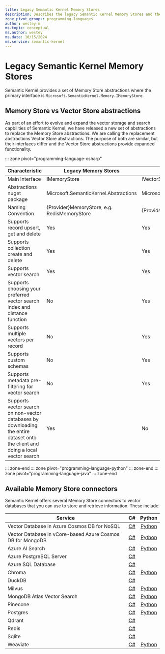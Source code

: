 ```yaml
---
title: Legacy Semantic Kernel Memory Stores
description: Describes the legacy Semantic Kernel Memory Stores and the benefits of moving to Vector Stores
zone_pivot_groups: programming-languages
author: westey-m
ms.topic: conceptual
ms.author: westey
ms.date: 10/15/2024
ms.service: semantic-kernel
---
```

# Legacy Semantic Kernel Memory Stores

Semantic Kernel provides a set of Memory Store abstractions where the primary interface is `Microsoft.SemanticKernel.Memory.IMemoryStore`.

## Memory Store vs Vector Store abstractions

As part of an effort to evolve and expand the vector storage and search capbilities of Semantic Kernel, we have released a new set of abstractions to replace the Memory Store abstractions.
We are calling the replacement abstractions Vector Store abstractions.
The purpose of both are similar, but their interfaces differ and the Vector Store abstractions provide expanded functionality.

::: zone pivot="programming-language-csharp"

|Characteristic|Legacy Memory Stores|Vector Stores|
|-|-|-|
|Main Interface|IMemoryStore|IVectorStore|
|Abstractions nuget package|Microsoft.SemanticKernel.Abstractions|Microsoft.Extensions.VectorData.Abstractions|
|Naming Convention|{Provider}MemoryStore, e.g. RedisMemoryStore|{Provider}VectorStore, e.g. RedisVectorStore|
|Supports record upsert, get and delete|Yes|Yes|
|Supports collection create and delete|Yes|Yes|
|Supports vector search|Yes|Yes|
|Supports choosing your preferred vector search index and distance function|No|Yes|
|Supports multiple vectors per record|No|Yes|
|Supports custom schemas|No|Yes|
|Supports metadata pre-filtering for vector search|No|Yes|
|Supports vector search on non-vector databases by downloading the entire dataset onto the client and doing a local vector search|Yes|No|

::: zone-end
::: zone pivot="programming-language-python"
::: zone-end
::: zone pivot="programming-language-java"
::: zone-end

## Available Memory Store connectors

Semantic Kernel offers several Memory Store connectors to vector databases that you can use to store and retrieve information. These include:

| Service                  | C# | Python |
|--------------------------|:----:|:------:|
| Vector Database in Azure Cosmos DB for NoSQL | [C#](https://github.com/microsoft/semantic-kernel/tree/main/dotnet/src/Connectors/Connectors.Memory.AzureCosmosDBNoSQL) | [Python](https://github.com/microsoft/semantic-kernel/tree/main/python/semantic_kernel/connectors/memory/azure_cosmosdb_no_sql)
| Vector Database in vCore-based Azure Cosmos DB for MongoDB | [C#](https://github.com/microsoft/semantic-kernel/tree/main/dotnet/src/Connectors/Connectors.Memory.AzureCosmosDBMongoDB) | [Python](https://github.com/microsoft/semantic-kernel/tree/main/python/semantic_kernel/connectors/memory/azure_cosmosdb) |
| Azure AI Search   | [C#](https://github.com/microsoft/semantic-kernel/tree/main/dotnet/src/Connectors/Connectors.Memory.AzureAISearch) | [Python](https://github.com/microsoft/semantic-kernel/tree/main/python/semantic_kernel/connectors/memory/azure_cognitive_search) |
| Azure PostgreSQL Server  | [C#](https://github.com/microsoft/semantic-kernel/tree/main/dotnet/src/Connectors/Connectors.Memory.Postgres) |
| Azure SQL Database       | [C#](https://github.com/kbeaugrand/SemanticKernel.Connectors.Memory.SqlServer) |
| Chroma                   | [C#](https://github.com/microsoft/semantic-kernel/tree/main/dotnet/src/Connectors/Connectors.Memory.Chroma) | [Python](https://github.com/microsoft/semantic-kernel/tree/main/python/semantic_kernel/connectors/memory/chroma) |
| DuckDB                   | [C#](https://github.com/microsoft/semantic-kernel/tree/main/dotnet/src/Connectors/Connectors.Memory.DuckDB) |  |
| Milvus                   | [C#](https://github.com/microsoft/semantic-kernel/tree/main/dotnet/src/Connectors/Connectors.Memory.Milvus) | [Python](https://github.com/microsoft/semantic-kernel/tree/main/python/semantic_kernel/connectors/memory/milvus) |
| MongoDB Atlas Vector Search | [C#](https://github.com/microsoft/semantic-kernel/tree/main/dotnet/src/Connectors/Connectors.Memory.MongoDB) | [Python](https://github.com/microsoft/semantic-kernel/tree/main/python/semantic_kernel/connectors/memory/mongodb_atlas) |
| Pinecone                 | [C#](https://github.com/microsoft/semantic-kernel/tree/main/dotnet/src/Connectors/Connectors.Memory.Pinecone) | [Python](https://github.com/microsoft/semantic-kernel/tree/main/python/semantic_kernel/connectors/memory/pinecone) |
| Postgres                 | [C#](https://github.com/microsoft/semantic-kernel/tree/main/dotnet/src/Connectors/Connectors.Memory.Postgres) | [Python](https://github.com/microsoft/semantic-kernel/tree/main/python/semantic_kernel/connectors/memory/postgres) |
| Qdrant                   | [C#](https://github.com/microsoft/semantic-kernel/tree/main/dotnet/src/Connectors/Connectors.Memory.Qdrant) |  |
| Redis                    | [C#](https://github.com/microsoft/semantic-kernel/tree/main/dotnet/src/Connectors/Connectors.Memory.Redis) |  |
| Sqlite                   | [C#](https://github.com/microsoft/semantic-kernel/tree/main/dotnet/src/Connectors/Connectors.Memory.Sqlite) |  |
| Weaviate                 | [C#](https://github.com/microsoft/semantic-kernel/tree/main/dotnet/src/Connectors/Connectors.Memory.Weaviate) | [Python](https://github.com/microsoft/semantic-kernel/tree/main/python/semantic_kernel/connectors/memory/weaviate) |
